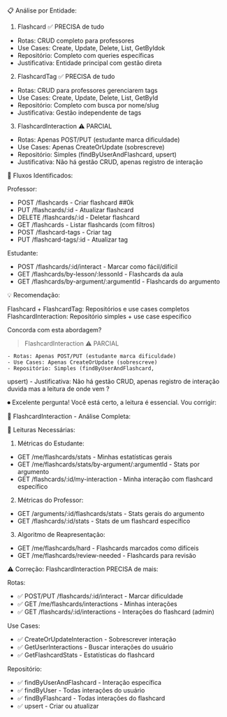 📋 Análise por Entidade:

1. Flashcard ✅ PRECISA de tudo

- Rotas: CRUD completo para professores
- Use Cases: Create, Update, Delete, List, GetByIdok
- Repositório: Completo com queries específicas
- Justificativa: Entidade principal com gestão direta

2. FlashcardTag ✅ PRECISA de tudo

- Rotas: CRUD para professores gerenciarem tags
- Use Cases: Create, Update, Delete, List, GetById
- Repositório: Completo com busca por nome/slug
- Justificativa: Gestão independente de tags

3. FlashcardInteraction ⚠️ PARCIAL

- Rotas: Apenas POST/PUT (estudante marca dificuldade)
- Use Cases: Apenas CreateOrUpdate (sobrescreve)
- Repositório: Simples (findByUserAndFlashcard, upsert)
- Justificativa: Não há gestão CRUD, apenas registro de
  interação

🔄 Fluxos Identificados:

Professor:

- POST /flashcards - Criar flashcard ##0k
- PUT /flashcards/:id - Atualizar flashcard
- DELETE /flashcards/:id - Deletar flashcard
- GET /flashcards - Listar flashcards (com filtros)
- POST /flashcard-tags - Criar tag
- PUT /flashcard-tags/:id - Atualizar tag

Estudante:

- POST /flashcards/:id/interact - Marcar como
  fácil/difícil
- GET /flashcards/by-lesson/:lessonId - Flashcards da
  aula
- GET /flashcards/by-argument/:argumentId - Flashcards
  do argumento

💡 Recomendação:

Flashcard + FlashcardTag: Repositórios e use cases
completos
FlashcardInteraction: Repositório simples + use case
específico

Concorda com esta abordagem?

> FlashcardInteraction ⚠️ PARCIAL

    - Rotas: Apenas POST/PUT (estudante marca dificuldade)
    - Use Cases: Apenas CreateOrUpdate (sobrescreve)
    - Repositório: Simples (findByUserAndFlashcard,

upsert) - Justificativa: Não há gestão CRUD, apenas registro
de
interação duvida mas a leitura de onde vem ?

⏺ Excelente pergunta! Você está certo, a leitura é
essencial. Vou corrigir:

🔄 FlashcardInteraction - Análise Completa:

📖 Leituras Necessárias:

1. Métricas do Estudante:

- GET /me/flashcards/stats - Minhas estatísticas gerais
- GET /me/flashcards/stats/by-argument/:argumentId -
  Stats por argumento
- GET /flashcards/:id/my-interaction - Minha interação
  com flashcard específico

2. Métricas do Professor:

- GET /arguments/:id/flashcards/stats - Stats gerais do
  argumento
- GET /flashcards/:id/stats - Stats de um flashcard
  específico

3. Algoritmo de Reapresentação:

- GET /me/flashcards/hard - Flashcards marcados como
  difíceis
- GET /me/flashcards/review-needed - Flashcards para
  revisão

⚠️ Correção: FlashcardInteraction PRECISA de mais:

Rotas:

- ✅ POST/PUT /flashcards/:id/interact - Marcar
  dificuldade
- ✅ GET /me/flashcards/interactions - Minhas interações
- ✅ GET /flashcards/:id/interactions - Interações do
  flashcard (admin)

Use Cases:

- ✅ CreateOrUpdateInteraction - Sobrescrever interação
- ✅ GetUserInteractions - Buscar interações do usuário
- ✅ GetFlashcardStats - Estatísticas do flashcard

Repositório:

- ✅ findByUserAndFlashcard - Interação específica
- ✅ findByUser - Todas interações do usuário
- ✅ findByFlashcard - Todas interações do flashcard
- ✅ upsert - Criar ou atualizar
